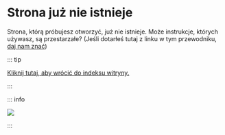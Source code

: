 # Strona już nie istnieje

Strona, którą próbujesz otworzyć, już nie istnieje. Może instrukcje, których używasz, są przestarzałe? (Jeśli dotarłeś tutaj z linku w tym przewodniku, [daj nam znać](https://github.com/hacks-guide/Guide_Wii/issues))

::: tip

[Kliknij tutaj, aby wrócić do indeksu witryny.](site-navigation)

:::

::: info

![](https://http.cat/410)

:::
